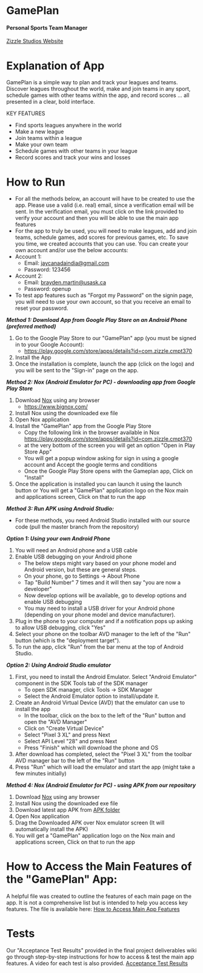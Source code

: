 # GamePlan
#### Personal Sports Team Manager
[Zizzle Studios Website](https://sites.google.com/view/zizzlestudioscanada/home)

# Explanation of App
GamePlan is a simple way to plan and track your leagues and teams. Discover leagues throughout the world, make and join teams in any sport, schedule games with other teams within the app, and record scores ... all presented in a clear, bold interface.

KEY FEATURES
*  Find sports leagues anywhere in the world
*  Make a new league
*  Join teams within a league
*  Make your own team
*  Schedule games with other teams in your league
*  Record scores and track your wins and losses

# How to Run
*  For all the methods below, an account will have to be created to use the app. Please use a valid (i.e. real) email, since a verification email will be sent. In the verification email, you must click on the link provided to verify your account and then you will be able to use the main app features
*  For the app to truly be used, you will need to make leagues, add and join teams, schedule games, add scores for previous games, etc. To save you time, we created accounts that you can use. You can create your own account and/or use the below accounts:
* Account 1:
   *  Email: jaycanadaindia@gmail.com
   *  Password: 123456
* Account 2:
   *  Email: brayden.martin@usask.ca
   *  Password: openup
* To test app features such as "Forgot my Password" on the signin page, you will need to use your own account, so that you receive an email to reset your password.


***Method 1: Download App from Google Play Store on an Android Phone (preferred method)***
1. Go to the Google Play Store to our "GamePlan" app (you must be signed in to your Google Account):
   *  https://play.google.com/store/apps/details?id=com.zizzle.cmpt370
2. Install the App
3. Once the installation is complete, launch the app (click on the logo) and you will be sent to the "Sign-in" page on the app.

***Method 2: Nox (Android Emulator for PC) - downloading app from Google Play Store***
1. Download [Nox](https://www.bignox.com/en/download/fullPackage) using any browser
   *  https://www.bignox.com/
2. Install Nox using the downloaded exe file
3. Open Nox application
4. Install the "GamePlan" app from the Google Play Store
   * Copy the following link in the browser available in Nox https://play.google.com/store/apps/details?id=com.zizzle.cmpt370
   * at the very bottom of the screen you will get an option "Open in Play Store App"
   * You will get a popup window asking for sign in using a google account and Accept the google terms and conditions
   * Once the Google Play Store opens with the Gameplan app, Click on "Install"
5. Once the application is installed you can launch it using the launch button or You will get a "GamePlan" application logo on the Nox main and applications screen, Click on that to run the app


***Method 3: Run APK using Android Studio:***
*  For these methods, you need Android Studio installed with our source code (pull the master branch from the repository)  

  ***Option 1: Using your own Android Phone***
1. You will need an Android phone and a USB cable
2. Enable USB debugging on your Android phone
   *  The below steps might vary based on your phone model and Android version, but these are general steps.
   *  On your phone, go to Settings -> About Phone
   *  Tap "Build Number" 7 times and it will then say "you are now a developer"
   *  Now develop options will be available, go to develop options and enable USB debugging
   *  You may need to install a USB driver for your Android phone (depending on your phone model and device manufacturer).
3. Plug in the phone to your computer and if a notification pops up asking to allow USB debugging, click "Yes"
4. Select your phone on the toolbar AVD manager to the left of the "Run" button (which is the "deployment target").
5. To run the app, click "Run" from the bar menu at the top of Android Studio. 


  ***Option 2: Using Android Studio emulator***
1. First, you need to install the Android Emulator. Select "Android Emulator" component in the SDK Tools tab of the SDK manager
   *  To open SDK manager, click Tools -> SDK Manager
   *  Select the Android Emulator option to install/update it.
2. Create an Android Virtual Device (AVD) that the emulator can use to install the app
   *  In the toolbar, click on the box to the left of the "Run" button and open the "AVD Manager"
   *  Click on "Create Virtual Device"
   *  Select "Pixel 3 XL" and press Next
   *  Select API Level "28" and press Next
   *  Press "Finish" which will download the phone and OS
3. After download has completed, select the "Pixel 3 XL" from the toolbar AVD manager bar to the left of the "Run" button
4. Press "Run" which will load the emulator and start the app (might take a few minutes initially)

***Method 4: Nox (Android Emulator for PC) - using APK from our repository***
1. Download [Nox](https://www.bignox.com/en/download/fullPackage) using any browser
2. Install Nox using the downloaded exe file
2. Download latest app APK from [APK folder](https://git.cs.usask.ca/test_alpha/project_1/tree/develop/APK)
3. Open Nox application 
4. Drag the Downloaded APK over Nox emulator screen (It will automatically install the APK)
5. You will get a "GamePlan" application logo on the Nox main and applications screen, Click on that to run the app



# How to Access the Main Features of the "GamePlan" App:
A helpful file was created to outline the features of each main page on the app. It is not a comprehensive list but is intended to help you access key features. The file is available here: [How to Access Main App Features](https://git.cs.usask.ca/test_alpha/project_1/-/wikis/How-to-Access-Main-App-Features)


# Tests
Our "Acceptance Test Results" provided in the final project deliverables wiki go through step-by-step instructions for how to access & test the main app features. A video for each test is also provided. [Acceptance Test Results](https://git.cs.usask.ca/test_alpha/project_1/-/wikis/Acceptance-Test-Results)
